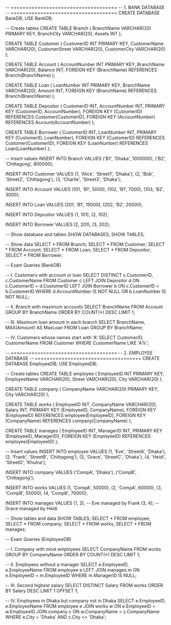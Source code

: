 -- ====================================
-- 1. BANK DATABASE
-- ====================================
CREATE DATABASE BankDB;
USE BankDB;

-- Create tables
CREATE TABLE Branch (
    BranchName VARCHAR(20) PRIMARY KEY,
    BranchCity VARCHAR(20),
    Assets INT
);

CREATE TABLE Customer (
    CustomerID INT PRIMARY KEY,
    CustomerName VARCHAR(20),
    CustomerStreet VARCHAR(20),
    CustomerCity VARCHAR(20)
);

CREATE TABLE Account (
    AccountNumber INT PRIMARY KEY,
    BranchName VARCHAR(20),
    Balance INT,
    FOREIGN KEY (BranchName) REFERENCES Branch(BranchName)
);

CREATE TABLE Loan (
    LoanNumber INT PRIMARY KEY,
    BranchName VARCHAR(20),
    Amount INT,
    FOREIGN KEY (BranchName) REFERENCES Branch(BranchName)
);

CREATE TABLE Depositor (
    CustomerID INT,
    AccountNumber INT,
    PRIMARY KEY (CustomerID, AccountNumber),
    FOREIGN KEY (CustomerID) REFERENCES Customer(CustomerID),
    FOREIGN KEY (AccountNumber) REFERENCES Account(AccountNumber)
);

CREATE TABLE Borrower (
    CustomerID INT,
    LoanNumber INT,
    PRIMARY KEY (CustomerID, LoanNumber),
    FOREIGN KEY (CustomerID) REFERENCES Customer(CustomerID),
    FOREIGN KEY (LoanNumber) REFERENCES Loan(LoanNumber)
);

-- Insert values
INSERT INTO Branch VALUES
('B1', 'Dhaka', 1000000),
('B2', 'Chittagong', 800000);

INSERT INTO Customer VALUES
(1, 'Alice', 'Street1', 'Dhaka'),
(2, 'Bob', 'Street2', 'Chittagong'),
(3, 'Charlie', 'Street3', 'Dhaka');

INSERT INTO Account VALUES
(101, 'B1', 5000),
(102, 'B1', 7000),
(103, 'B2', 3000);

INSERT INTO Loan VALUES
(201, 'B1', 15000),
(202, 'B2', 20000);

INSERT INTO Depositor VALUES
(1, 101),
(2, 102);

INSERT INTO Borrower VALUES
(2, 201),
(3, 202);

-- Show database and tables
SHOW DATABASES;
SHOW TABLES;

-- Show data
SELECT * FROM Branch;
SELECT * FROM Customer;
SELECT * FROM Account;
SELECT * FROM Loan;
SELECT * FROM Depositor;
SELECT * FROM Borrower;

-- Exam Queries (BankDB)

-- I. Customers with account or loan
SELECT DISTINCT c.CustomerID, c.CustomerName
FROM Customer c
LEFT JOIN Depositor d ON c.CustomerID = d.CustomerID
LEFT JOIN Borrower b ON c.CustomerID = b.CustomerID
WHERE d.AccountNumber IS NOT NULL OR b.LoanNumber IS NOT NULL;

-- II. Branch with maximum accounts
SELECT BranchName
FROM Account
GROUP BY BranchName
ORDER BY COUNT(*) DESC
LIMIT 1;

-- III. Maximum loan amount in each branch
SELECT BranchName, MAX(Amount) AS MaxLoan
FROM Loan
GROUP BY BranchName;

-- IV. Customers whose names start with 'A'
SELECT CustomerID, CustomerName
FROM Customer
WHERE CustomerName LIKE 'A%';

-- ====================================
-- 2. EMPLOYEE DATABASE
-- ====================================
CREATE DATABASE EmployeeDB;
USE EmployeeDB;

-- Create tables
CREATE TABLE employee (
    EmployeeID INT PRIMARY KEY,
    EmployeeName VARCHAR(20),
    Street VARCHAR(20),
    City VARCHAR(20)
);

CREATE TABLE company (
    CompanyName VARCHAR(20) PRIMARY KEY,
    City VARCHAR(20)
);

CREATE TABLE works (
    EmployeeID INT,
    CompanyName VARCHAR(20),
    Salary INT,
    PRIMARY KEY (EmployeeID, CompanyName),
    FOREIGN KEY (EmployeeID) REFERENCES employee(EmployeeID),
    FOREIGN KEY (CompanyName) REFERENCES company(CompanyName)
);

CREATE TABLE manages (
    EmployeeID INT,
    ManagerID INT,
    PRIMARY KEY (EmployeeID, ManagerID),
    FOREIGN KEY (EmployeeID) REFERENCES employee(EmployeeID)
);

-- Insert values
INSERT INTO employee VALUES
(1, 'Eve', 'StreetA', 'Dhaka'),
(2, 'Frank', 'StreetB', 'Chittagong'),
(3, 'Grace', 'StreetC', 'Dhaka'),
(4, 'Heidi', 'StreetD', 'Khulna');

INSERT INTO company VALUES
('CompA', 'Dhaka'),
('CompB', 'Chittagong');

INSERT INTO works VALUES
(1, 'CompA', 50000),
(2, 'CompA', 60000),
(3, 'CompB', 55000),
(4, 'CompB', 70000);

INSERT INTO manages VALUES
(1, 2),   -- Eve managed by Frank
(3, 4);   -- Grace managed by Heidi

-- Show tables and data
SHOW TABLES;
SELECT * FROM employee;
SELECT * FROM company;
SELECT * FROM works;
SELECT * FROM manages;

-- Exam Queries (EmployeeDB)

-- I. Company with most employees
SELECT CompanyName
FROM works
GROUP BY CompanyName
ORDER BY COUNT(*) DESC
LIMIT 1;

-- II. Employees without a manager
SELECT e.EmployeeID, e.EmployeeName
FROM employee e
LEFT JOIN manages m ON e.EmployeeID = m.EmployeeID
WHERE m.ManagerID IS NULL;

-- III. Second highest salary
SELECT DISTINCT Salary
FROM works
ORDER BY Salary DESC
LIMIT 1 OFFSET 1;

-- IV. Employees in Dhaka but company not in Dhaka
SELECT e.EmployeeID, e.EmployeeName
FROM employee e
JOIN works w ON e.EmployeeID = w.EmployeeID
JOIN company c ON w.CompanyName = c.CompanyName
WHERE e.City = 'Dhaka' AND c.City <> 'Dhaka';
